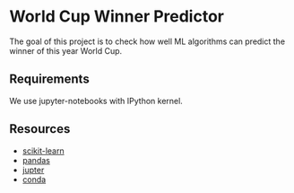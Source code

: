# World Cup Winner Predictor

The goal of this project is to check how well ML algorithms can predict the winner of this year World Cup.

## Requirements

We use jupyter-notebooks with IPython kernel.

## Resources

* [scikit-learn](http://scikit-learn.org/stable/index.html)
* [pandas](https://pandas.pydata.org/)
* [jupter](http://jupyter.org/)
* [conda](https://conda.io/)

